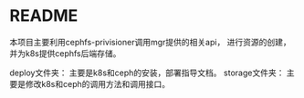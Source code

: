 #  README

本项目主要利用cephfs-privisioner调用mgr提供的相关api， 进行资源的创建，并为k8s提供cephfs后端存储。

deploy文件夹： 主要是k8s和ceph的安装，部署指导文档。
storage文件夹： 主要是修改k8s和ceph的调用方法和调用接口。
